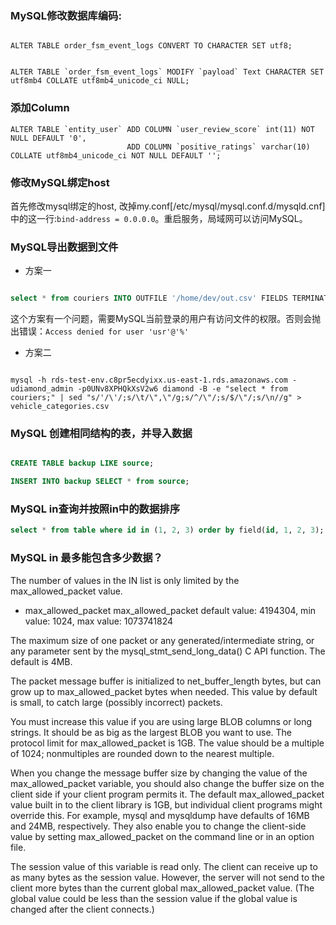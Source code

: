 ### MySQL修改数据库编码:

```

ALTER TABLE order_fsm_event_logs CONVERT TO CHARACTER SET utf8;

```



```

ALTER TABLE `order_fsm_event_logs` MODIFY `payload` Text CHARACTER SET utf8mb4 COLLATE utf8mb4_unicode_ci NULL;

```


### 添加Column
```
ALTER TABLE `entity_user` ADD COLUMN `user_review_score` int(11) NOT NULL DEFAULT '0',
                          ADD COLUMN `positive_ratings` varchar(10) COLLATE utf8mb4_unicode_ci NOT NULL DEFAULT '';
```


### 修改MySQL绑定host

首先修改mysql绑定的host, 改掉my.conf[/etc/mysql/mysql.conf.d/mysqld.cnf]中的这一行:`bind-address = 0.0.0.0`。重启服务，局域网可以访问MySQL。


### MySQL导出数据到文件

- 方案一

``` sql

select * from couriers INTO OUTFILE '/home/dev/out.csv' FIELDS TERMINATED BY ','ENCLOSED BY '"' LINES TERMINATED BY '\n';

```

这个方案有一个问题，需要MySQL当前登录的用户有访问文件的权限。否则会抛出错误：`Access denied for user 'usr'@'%'`



- 方案二

```

mysql -h rds-test-env.c8pr5ecdyixx.us-east-1.rds.amazonaws.com -udiamond_admin -p0UNv8XPHQkXsV2w6 diamond -B -e "select * from couriers;" | sed "s/'/\'/;s/\t/\",\"/g;s/^/\"/;s/$/\"/;s/\n//g" > vehicle_categories.csv

```



### MySQL 创建相同结构的表，并导入数据

``` sql

CREATE TABLE backup LIKE source;

INSERT INTO backup SELECT * from source;

```

### MySQL in查询并按照in中的数据排序

``` sql
select * from table where id in (1, 2, 3) order by field(id, 1, 2, 3);
```

### MySQL in 最多能包含多少数据？
The number of values in the IN list is only limited by the max_allowed_packet value.

- max_allowed_packet
max_allowed_packet default value: 4194304, min value: 1024, max value: 1073741824

The maximum size of one packet or any generated/intermediate string, or any parameter sent by the mysql_stmt_send_long_data() C API function. The default is 4MB.

The packet message buffer is initialized to net_buffer_length bytes, but can grow up to max_allowed_packet bytes when needed. This value by default is small, to catch large (possibly incorrect) packets.

You must increase this value if you are using large BLOB columns or long strings. It should be as big as the largest BLOB you want to use. The protocol limit for max_allowed_packet is 1GB. The value should be a multiple of 1024; nonmultiples are rounded down to the nearest multiple.

When you change the message buffer size by changing the value of the max_allowed_packet variable, you should also change the buffer size on the client side if your client program permits it. The default max_allowed_packet value built in to the client library is 1GB, but individual client programs might override this. For example, mysql and mysqldump have defaults of 16MB and 24MB, respectively. They also enable you to change the client-side value by setting max_allowed_packet on the command line or in an option file.

The session value of this variable is read only. The client can receive up to as many bytes as the session value. However, the server will not send to the client more bytes than the current global max_allowed_packet value. (The global value could be less than the session value if the global value is changed after the client connects.)